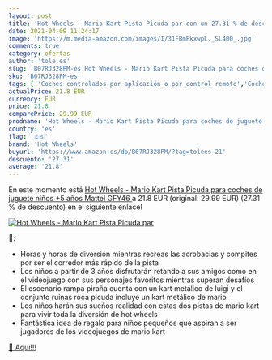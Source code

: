 ```yaml
---
layout: post
title: 'Hot Wheels - Mario Kart Pista Picuda par con un 27.31 % de descuento'
date: 2021-04-09 11:24:17
image: 'https://m.media-amazon.com/images/I/31FBmFkxwpL._SL400_.jpg'
comments: true
category: ofertas
author: 'tole.es'
slug: 'B07RJ328PM-es Hot Wheels - Mario Kart Pista Picuda para coches de...'
sku: 'B07RJ328PM-es'
tags: [ 'Coches controlados por aplicación o por control remoto','Coches y camiones de radiocontrol','Juguetes','Juguetes y juegos','Muñecos y figuras','Playsets de figuras de juguete para niños','Radiocontrol','Vehículos de juguete para niños','hot wheels','mattel', ]
actualPrice: 21.8 EUR
currency: EUR
price: 21.8
comparePrice: 29.99 EUR
prodname: 'Hot Wheels - Mario Kart Pista Picuda para coches de juguete niños +5 años  Mattel GFY46 '
country: 'es'
flag: '🇪🇸'
brand: 'Hot Wheels'
buyurl: 'https://www.amazon.es/dp/B07RJ328PM/?tag=tolees-21'
descuento: '27.31'
average: '21.8'
---
```


En este momento está [Hot Wheels - Mario Kart Pista Picuda para coches de juguete niños +5 años  Mattel GFY46 ](https://www.amazon.es/dp/B07RJ328PM/?tag=tolees-21) a 21.8 EUR (original: 29.99 EUR) (27.31 %  de descuento) en el siguiente enlace!

[![Hot Wheels - Mario Kart Pista Picuda par](https://m.media-amazon.com/images/I/31FBmFkxwpL._SL400_.jpg)](https://www.amazon.es/dp/B07RJ328PM/?tag=tolees-21)

🔎:

- Horas y horas de diversión mientras recreas las acrobacias y compites por ser el corredor más rápido de la pista
- Los niños a partir de 3 años disfrutarán retando a sus amigos como en el videojuego con sus personajes favoritos mientras superan desafíos
- El escenario rampa piraña cuenta con un kart metálico de luigi y el conjunto ruinas roca picuda incluye un kart metálico de mario
- Los niños harán sus sueños realidad con estas dos pistas de mario kart para vivir toda la diversión de hot wheels
- Fantástica idea de regalo para niños pequeños que aspiran a ser jugadores de los videojuegos de mario kart

[🛒 Aquí!!!](https://www.amazon.es/dp/B07RJ328PM/?tag=tolees-21)

